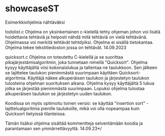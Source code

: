 # showcaseST
Esimerkkiohjelmia nähtäväksi

todolist.c 
Ohjelma on yksinkertainen c-kielellä tehty ohjeman johon voi lisätä hoidettavia tehtäviä ja helposti nähdä mitä tehtäviä on vielä tehtävänä. Ohjelmassa voi merkitä tehtävät tehtdyiksi. 
Ohjelma ei sisällä tietokantaa. Ohjelma tekee tekstitiedoston jossa on tehtävät. 14.09.2023

quicksort.c
Ohjelma on toteutettu C-kielellä ja se suorittaa pikajärjestämisalgoritmin, joka tunnetaan nimellä "Quicksort". 
Ohjelma kysyy käyttäjältä viisi kokonaislukua ja tallentaa ne taulukkoon. Sen jälkeen se lajittelee taulukon pienimmästä 
suurimpaan käyttäen Quicksort-algoritmia. Käyttäjä näkee alkuperäisen taulukon ja järjestetyn taulukon tulosteina ohjelman 
suorituksen aikana. Ohjelma kysyy käyttäjältä 5 lukua jotka se järjestää pienimmästä suurimpaan. Lopuksi ohjelma tulostaa alkuperäisen
taulukon se järjestetyn uuden taulukon.

Koodissa on myös optimoitu toinen versio: se käyttää "insertion sort" -lajittelualgoritmia pienille taulukoille, 
mikä voi olla nopeampaa kuin Quicksort tietyissä tilanteissa.

Tämän lisäksi ohjelma sisältää kommentteja selventämään koodia ja parantamaan sen ymmärrettävyyttä. 14.09.23*/
